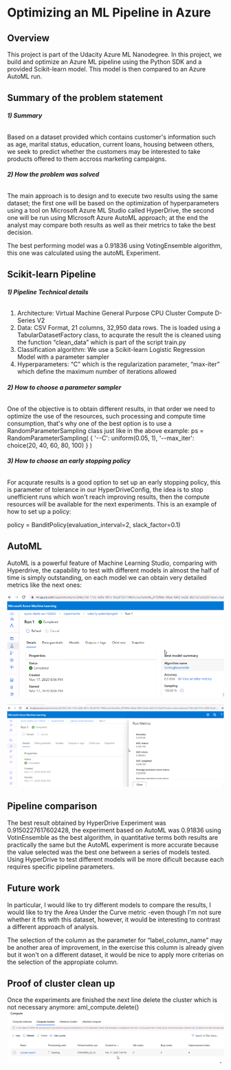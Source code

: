 # Optimizing an ML Pipeline in Azure

## Overview
This project is part of the Udacity Azure ML Nanodegree.
In this project, we build and optimize an Azure ML pipeline using the Python SDK and a provided Scikit-learn model.
This model is then compared to an Azure AutoML run.

## Summary of the problem statement
###### **1) Summary**
Based on a dataset provided which contains customer's information such as age, marital status, education, current loans, housing between others, we seek to predict whether the customers may be interested to take products offered to them accross marketing campaigns.
    
###### **2) How the problem was solved**
The main approach is to design and to execute two results using the same dataset; the first one will be based on the optimization of hyperparameters using a tool on Microsoft Azure ML Studio called HyperDrive, the second one will be run using MIcrosoft Azure AutoML approach; at the end the analyst may compare both results as well as their metrics to take the best decision.

The best performing model was a 0.91836 using VotingEnsemble algorithm, this one was calculated using the autoML Experiment.

## Scikit-learn Pipeline
###### **1) Pipeline Technical details**
1) Architecture: Virtual Machine General Purpose CPU Cluster Compute D-Series V2
2) Data: CSV Format, 21 columns, 32,950 data rows. The is loaded using a TabularDatasetFactory class,  to acqurate the result the is cleaned using the function “clean_data” which is part of the script train.py
3) Classification algorithm:  We use a Scikit-learn Logistic Regression Model with a parameter sampler
4) Hyperparameters: “C” which is the regularization parameter, “max-iter” which define the maximum number of iterations allowed


###### **2) How to choose a parameter sampler**
One of the objective is to obtain different results, in that order we need to optimize the use of the resources, such processing and compute time consumption, that's why one of the best option is to use a RandomParameterSampling class just like in the above example:
    ps = RandomParameterSampling(
        {
            '--C': uniform(0.05, 1),
            '--max_iter': choice(20, 40, 60, 80, 100)
        }
    )

###### **3) How to choose an early stopping policy**
For acqurate results is a good option to set up an early stopping policy, this is parameter of tolerance in our HyperDriveConfig, the idea is to stop unefficient runs which won't reach improving results, then the compute resources will be available for the next experiments. This is an example of how to set up a policy:

policy = BanditPolicy(evaluation_interval=2, slack_factor=0.1)

## AutoML
AutoML is a powerful feature of Machine Learning Studio, comparing with Hyperdrive, the capability to test with different models in almost the half of time is simply outstanding, on each model we can obtain very detailed metrics like the next ones:

![automl_results.png](./images/automl_results.png?raw=true "AutoML results part 1")

![automl_results2.png](./images/automl_results2.png?raw=true "AutoML results part 2")

## Pipeline comparison
The best result obtained by HyperDrive Experiment was 0.9150227617602428, the experiment based on AutoML was 0.91836 using VotinEnsemble as the best algorithm, in quantitative terms both results are practically the same but the AutoML experiment is more accurate because the value selected was the best one between a series of models tested. Using HyperDrive to test different models will be more dificult because each requires specific pipeline parameters.

## Future work
In particular, I would like to try different models to compare the results, I would like to try the Area Under the Curve metric -even though I'm not sure whether it fits with this dataset, however, it would be interesting to contrast a different approach of analysis.

The selection of the column as the parameter for “label_column_name” may be another area of improvement, in the exercise this column is already given but it won't on a different dataset, it would be nice to apply more criterias on the selection of the appropiate column.

## Proof of cluster clean up
Once the experiments are finished the next line delete the cluster which is not necessary anymore:
aml_compute.delete()
![ccluster_delete.png](./images/ccluster_delete.png?raw=true "Computer Cluster deleted")
